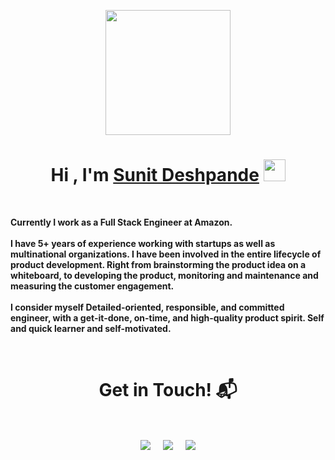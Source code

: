 <p align="center">
    <img src="https://github.com/thompsonemerson/thompsonemerson/raw/master/cover-thompson.png" height="200" />
</p>


<h1 align="center">Hi , I'm <a href="https://www.linkedin.com/in/sunitdeshpande/" target="_blank">Sunit Deshpande</a>
    <img src="https://media.giphy.com/media/hvRJCLFzcasrR4ia7z/giphy.gif" width="35">
</h1>


<div align=left>
    <br>
    <p>
        <strong>
            Currently I work as a Full Stack Engineer at Amazon.<br /><br />
            I have <strong>5+ years</strong> of experience working with startups as well as multinational organizations. I have
            been involved in the entire lifecycle of product development. Right from brainstorming the product idea on a
            whiteboard, to developing the product, monitoring and maintenance and measuring the customer
            engagement.<br><br>
            I consider myself Detailed-oriented, responsible, and committed engineer, with a get-it-done, on-time, and
            high-quality product spirit. Self and quick learner and self-motivated.
        </strong>
    </p>
</div>

<br />
<h1 align="center">Get in Touch! 📬</h1>
<br />
<p align="center">
    <a href="https://www.linkedin.com/in/sunitdeshpande/" target="blank"><img align="center"
            src="https://img.shields.io/badge/Sunit Deshpande-0077B5?style=for-the-badge&logo=linkedin&logoColor=white" /></a>
    &nbsp;&nbsp;&nbsp; <a href="mailto:sunitdeshpande1234@gmail.com" target="blank"><img align="center"
            src="https://img.shields.io/badge/sunitdeshpande1234@gmail.com-D14836?style=for-the-badge&logo=gmail&logoColor=white" /></a>
    &nbsp;&nbsp;&nbsp; <a href="https://github.com/sunitdev/" target="blank"><img align="center"
            src="https://img.shields.io/badge/sunitdev-100000?style=for-the-badge&logo=github&logoColor=white" /></a>
</p>
